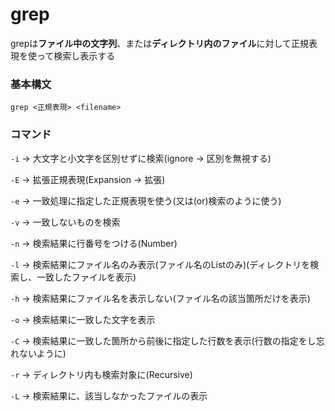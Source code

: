 # grep

grepは**ファイル中の文字列**、または**ディレクトリ内のファイル**に対して正規表現を使って検索し表示する

### 基本構文

`grep <正規表現> <filename>`

### コマンド

`-i` -> 大文字と小文字を区別せずに検索(ignore -> 区別を無視する)

`-E` -> 拡張正規表現(Expansion -> 拡張)

`-e` -> 一致処理に指定した正規表現を使う(又は(or)検索のように使う)

`-v` -> 一致しないものを検索

`-n` -> 検索結果に行番号をつける(Number)

`-l` -> 検索結果にファイル名のみ表示(ファイル名のListのみ)(ディレクトリを検索し、一致したファイルを表示)

`-h` -> 検索結果にファイル名を表示しない(ファイル名の該当箇所だけを表示)

`-o` -> 検索結果に一致した文字を表示

`-C` -> 検索結果に一致した箇所から前後に指定した行数を表示(行数の指定をし忘れないように)

`-r` -> ディレクトリ内も検索対象に(Recursive)

`-L` -> 検索結果に、該当しなかったファイルの表示

